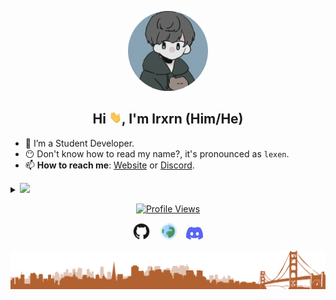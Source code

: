 <p align="center">
  <img style="border-radius: 100px" width="128" height="128" src="https://raw.githubusercontent.com/lrxrn/lrxrn/main/Assets/pfp.jpg">
</p>

<h2 align="center"> Hi <img src="https://github.com/lrxrn/lrxrn/raw/main/Assets/wave.gif" height="20" width="20" />, I'm lrxrn (Him/He) </h2>

- 🔭 I’m a Student Developer.
- 😶 Don't know how to read my name?, it's pronounced as `lexen`.
- 📫 **How to reach me**: [Website](https://lrxrn.github.io/) or [Discord](https://discord.gg/).

<details>
  <summary>
    <a href="https://github.com/lrxrn"><img src="https://img.shields.io/badge/-Expand%20to%20know%20more-565968?style=for-the-badge" /></a>
  </summary>


  ### Little More About Me

  I love to cook :ramen:, listen to music 🎶, play video games :video_game: & code 💻.

  ### Programming Languages :scroll:

  <img height="32" width="32" src="https://github.com/lrxrn/lrxrn/raw/main/Assets/javascript.svg" />&nbsp;
  <img height="32" width="32" src="https://github.com/lrxrn/lrxrn/raw/main/Assets/python.svg" />&nbsp;
  <img height="32" width="32" src="https://github.com/lrxrn/lrxrn/raw/main/Assets/html5.svg" />&nbsp;
  <img height="32" width="32" src="https://github.com/lrxrn/lrxrn/raw/main/Assets/css3.svg" />&nbsp;

  <details>
    <summary>
      <a href="https://github.com/lrxrn"><img src="https://img.shields.io/badge/-Click%20to%20view%20detailed%20metrics-565968?style=flat-square" /></a>
    </summary>
    <p align="center">
      <img src="https://github.com/lrxrn/lrxrn/blob/main/github-metrics.svg" />
    </p>
    <br>
  </details>

  <br>
</details>
<!-- footer --!>
<p align="center"><a href="https://komarev.com/ghpvc/?username=lrxrn&label=Views&color=575757&style=plastic"><img src="https://komarev.com/ghpvc/?username=lrxrn&label=Views&color=575757&style=flat-square" alt="Profile Views"></a></p>
<p align="center">
    <a id="GitHub" href="https://github.com/lrxrn/"><img width="27px" src="https://github.com/lrxrn/lrxrn/raw/main/Assets/github.svg" alt="GitHub" /></a>
    &nbsp;&nbsp;
    <a id="Website" href="https://lrxrn.github.io/"><img width="27px" src="https://github.com/lrxrn/lrxrn/raw/main/Assets/globe.svg" alt="Website" /></a>
    &nbsp;&nbsp;
   <a id="Discord" href="https://discord.gg/"><img width="27px" src="https://github.com/lrxrn/lrxrn/raw/main/Assets/discord.svg" alt="Discord"/></a>
</p>
<img src="https://github.com/lrxrn/lrxrn/raw/main/Assets/footer.png"/>
